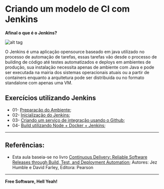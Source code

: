 # Criando um modelo de CI com Jenkins

**Afinal o que é o Jenkins?**

![alt tag](https://github.com/fiapsecdevops/classroom/raw/master/labs/images/1.1.0-jenkins.png)

O Jenkins é uma aplicação opensource baseado em java utilizado no processo de automação de tarefas, essas tarefas vão desde o processo de building de código até testes automatizados e deploys em ambientes de produção, sua instalação necessita apenas de ambiente com Java e pode ser executada na mairia dos sistemas operacionais atuais ou a partir de containers enquanto a arquitetura pode ser distribuida ou no formato standalone com apenas uma VM.

## Exercícios utilizando Jenkins

- 01- [Preparação do Ambiente](https://github.com/fiapsecdevops/classroom/blob/master/labs/jenkins/01-setup-aws.md);
- 02- [Inicialização do Jenkins](https://github.com/fiapsecdevops/classroom/blob/master/labs/jenkins/02-setup-jenkins.md);
- 03- [Criando um serviço de integração usando o Github](https://github.com/fiapsecdevops/classroom/blob/master/labs/jenkins/03-github-int-service.md);
- 04- [Build utilizando Node + Docker + Jenkins](https://github.com/fiapsecdevops/classroom/blob/master/labs/jenkins/04-primeiro-fluxo-usando-jenkins.md);

---

## Referências:

 - Esta aula baseia-se no livro [Continuous Delivery: Reliable Software Releases through Build, Test, and Deployment Automation](https://www.pearson.com/us/higher-education/program/Humble-Continuous-Delivery-Reliable-Software-Releases-through-Build-Test-and-Deployment-Automation/PGM249879.html); 
Autores: Jez Humble e David Farley, Editora: Pearson

---

**Free Software, Hell Yeah!**
